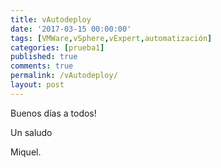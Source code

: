 ```yaml
---
title: vAutodeploy
date: '2017-03-15 00:00:00'
tags: [VMWare,vSphere,vExpert,automatización]
categories: [prueba1]
published: true
comments: true
permalink: /vAutodeploy/
layout: post
---
```


Buenos días a todos!




 
Un saludo

Miquel.